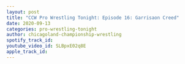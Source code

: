 ```yaml
---
layout: post
title: "CCW Pro Wrestling Tonight: Episode 16: Garrisaon Creed"
date: 2020-09-13
categories: pro-wrestling-tonight
author: chicagoland-championship-wrestling
spotify_track_id: 
youtube_video_id: SLBpxE02q8E
apple_track_id: 
---
```

